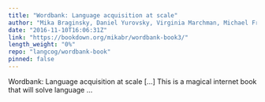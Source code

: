 ```yaml
---
title: "Wordbank: Language acquisition at scale"
author: "Mika Braginsky, Daniel Yurovsky, Virginia Marchman, Michael Frank"
date: "2016-11-10T16:06:31Z"
link: "https://bookdown.org/mikabr/wordbank-book3/"
length_weight: "0%"
repo: "langcog/wordbank-book"
pinned: false
---
```


Wordbank: Language acquisition at scale [...] This is a magical internet book that will solve language ...
